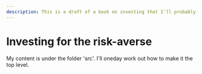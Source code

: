 ```yaml
---
description: This is a draft of a book on investing that I'll probably never finish.
---
```


# Investing for the risk-averse

My content is under the folder 'src'. I'll oneday work out how to make it the top level.

